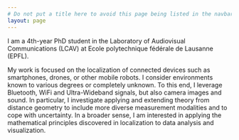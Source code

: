 ```yaml
---
# Do not put a title here to avoid this page being listed in the navbar.
layout: page
---
```

 
I am a 4th-year PhD student in the Laboratory of Audiovisual Communications (LCAV) at Ecole polytechnique fédérale de Lausanne (EPFL). 

My work is focused on the localization of connected devices such as smartphones, drones, or other mobile robots. I consider environments known to various degrees or completely unknown. To this end, I leverage Bluetooth, WiFi and Ultra-Wideband signals, but also camera images and sound. In particular, I investigate applying and extending theory from distance geometry to include more diverse measurement modalities and to cope with uncertainty. In a broader sense, I am interested in applying the mathematical principles discovered in localization to data analysis and visualization.
